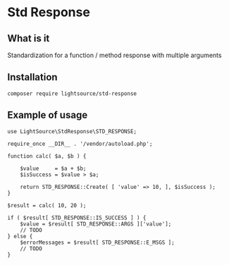 # Std Response

## What is it
Standardization for a function / method response with multiple arguments

## Installation
```
composer require lightsource/std-response
```

## Example of usage

```
use LightSource\StdResponse\STD_RESPONSE;

require_once __DIR__ . '/vendor/autoload.php';

function calc( $a, $b ) {

	$value     = $a + $b;
	$isSuccess = $value > $a;

	return STD_RESPONSE::Create( [ 'value' => 10, ], $isSuccess );
}

$result = calc( 10, 20 );

if ( $result[ STD_RESPONSE::IS_SUCCESS ] ) {
	$value = $result[ STD_RESPONSE::ARGS ]['value'];
	// TODO
} else {
	$errorMessages = $result[ STD_RESPONSE::E_MSGS ];
	// TODO
}
```
